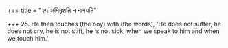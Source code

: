 +++
title = "२५ अभिमृशति न नामयति"

+++
25. He then touches (the boy) with (the words), 'He does not suffer, he does not cry, he is not stiff, he is not sick, when we speak to him and when we touch him.'
